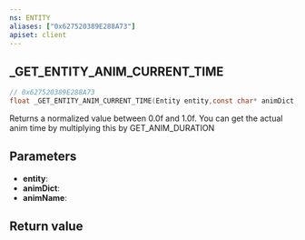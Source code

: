 ```yaml
---
ns: ENTITY
aliases: ["0x627520389E288A73"]
apiset: client
---
```

## _GET_ENTITY_ANIM_CURRENT_TIME

```c
// 0x627520389E288A73
float _GET_ENTITY_ANIM_CURRENT_TIME(Entity entity,const char* animDict,const char* animName);
```

Returns a normalized value between 0.0f and 1.0f. You can get the actual anim time by multiplying this by GET_ANIM_DURATION

## Parameters
* **entity**:
* **animDict**:
* **animName**:

## Return value